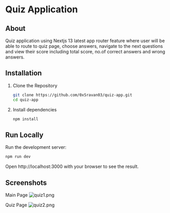 # Quiz Application

## About

Quiz application using Nextjs 13 latest app router feature where user will be able to route to quiz page, choose answers, navigate to the next questions and view their score including total score, no.of correct answers and wrong answers.


## Installation
1. Clone the Repository

    ```bash
    git clone https://github.com/0xSravan03/quiz-app.git
    cd quiz-app
    ```
2. Install dependencies

    ```bash
    npm install
    ```

## Run Locally
Run the development server:

```bash
npm run dev
```
Open http://localhost:3000 with your browser to see the result.
## Screenshots

Main Page
![quiz1.png](https://i.postimg.cc/63xWbGPd/quiz1.png)

Quiz Page
![quiz2.png](https://i.postimg.cc/LX5T7nZ8/quiz2.png)
